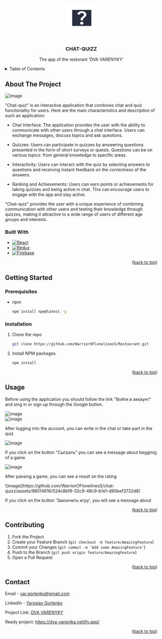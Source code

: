 <a name="readme-top"></a>
<div align='center'>
  <img src='https://github.com/WarriorOFlonelinesS/chat-quizz/blob/master/public/favicon.svg'>
</div>
  <h3 align="center">CHAT-QUIZZ</h3>
  <p align="center">
    The app of the restorant 'DVA VARENYKY'
    <br />
</div>
<details>
  <summary>Table of Contents</summary>
  <ol>
    <li>
      <a href="#about-the-project">About The Project</a>
      <ul>
        <li><a href="#built-with">Built With</a></li>
      </ul>
    </li>
    <li>
      <a href="#getting-started">Getting Started</a>
      <ul>
        <li><a href="#prerequisites">Prerequisites</a></li>
        <li><a href="#installation">Installation</a></li>
      </ul>
    </li>
    <li><a href="#usage">Usage</a></li>
    <li><a href="#contributing">Contributing</a></li>
    <li><a href="#contact">Contact</a></li>
  </ol>
</details>



<!-- ABOUT THE PROJECT -->
## About The Project
![image](https://github.com/WarriorOFlonelinesS/chat-quizz/assets/98014616/4b21b707-a55a-4ea6-af5f-c23b3698f687)

"Chat-quiz" is an interactive application that combines chat and quiz functionality for users. Here are the main characteristics and description of such an application:

+ Chat Interface: The application provides the user with the ability to communicate with other users through a chat interface. Users can exchange messages, discuss topics and ask questions.

+ Quizzes: Users can participate in quizzes by answering questions presented in the form of short surveys or quests. Questions can be on various topics: from general knowledge to specific areas.

+ Interactivity: Users can interact with the quiz by selecting answers to questions and receiving instant feedback on the correctness of the answers.

+ Ranking and Achievements: Users can earn points or achievements for taking quizzes and being active in chat. This can encourage users to engage with the app and stay active.

"Chat-quiz" provides the user with a unique experience of combining communication with other users and testing their knowledge through quizzes, making it attractive to a wide range of users of different age groups and interests.

### Built With

* [![React][React]][React-url]
* [![Redux][Redux]][Redux-url]
* [![Firebase][Firebase]][Firebase-url]
<p align="right">(<a href="#readme-top">back to top</a>)</p>



<!-- GETTING STARTED -->
## Getting Started
### Prerequisites

* npm
  ```sh
  npm install npm@latest -g
  ```

### Installation

1. Clone the repo
   ```sh
   git clone https://github.com/WarriorOFlonelinesS/Restaurant.git
   ```
2. Install NPM packages
   ```sh
   npm install
   ```

<p align="right">(<a href="#readme-top">back to top</a>)</p>

## Usage
<p>
  Before using the application you should follow the link "Войти в аккаунт" and sing in or sign up through the Google button. 
</p>

![image](https://github.com/WarriorOFlonelinesS/chat-quizz/assets/98014616/362f2903-00ff-47f0-bc45-76d7d51efc8d)
<br>
![image](https://github.com/WarriorOFlonelinesS/chat-quizz/assets/98014616/1b72451f-1b04-41e7-82bb-bd892d567608)

<p>
  Аfter logging into the account, you can write in the chat or take part in the quiz
</p>

![image](https://github.com/WarriorOFlonelinesS/chat-quizz/assets/98014616/570f238c-9a99-463d-a03a-2e7590dc374c)

<p>
  If you click on the button "Сыграть" you can see a message about begginig of a game
</p>

![image](https://github.com/WarriorOFlonelinesS/chat-quizz/assets/98014616/e0ff2058-785a-4e4a-89af-29bb05bcfd94)

<p>
    After passing a game, you can see a result on the rating
</p>
![image](https://github.com/WarriorOFlonelinesS/chat-quizz/assets/98014616/524c8bf9-32c9-48c9-b1e1-d90bef3732d8)
<p>
    If you click on the button 'Закончить игру', you will see a message about 
</p>

<p align="right">(<a href="#readme-top">back to top</a>)</p>

## Contributing

1. Fork the Project
2. Create your Feature Branch (`git checkout -b feature/AmazingFeature`)
3. Commit your Changes (`git commit -m 'Add some AmazingFeature'`)
4. Push to the Branch (`git push origin feature/AmazingFeature`)
5. Open a Pull Request

<p align="right">(<a href="#readme-top">back to top</a>)</p>

## Contact

Email - yar.gorlenko@gmail.com

LinkedIn - [Yaroslav Gorlenko](https://www.linkedin.com/in/yaroslav-gorlenko-a6bb60297/)

Project Link: [DVA VARENYKY](https://github.com//WarriorOFlonelinesS/Restaurant)

Ready project: https://dva-varenika.netlify.app/

<p align="right">(<a href="#readme-top">back to top</a>)</p>

[product-screenshot]: images/screenshot.png
[React]: https://img.shields.io/badge/react-20232A?style=for-the-badge&logo=react&logoColor=blue
[React-url]: https://legacy.reactjs.org/
[Redux]: https://img.shields.io/badge/redux-20232A?style=for-the-badge&logo=redux&logoColor=764abc
[Redux-url]: https://redux.js.org/
[Firebase]: https://img.shields.io/badge/firebase-20232A?style=for-the-badge&logo=firebase&logoColor=yellow
[Firebase-url]: https://firebase.google.com/
